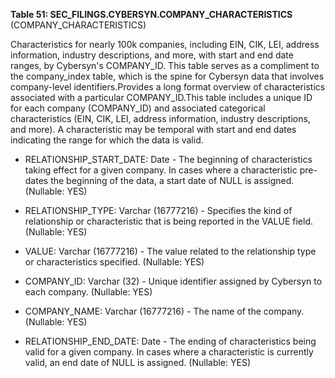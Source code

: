 **Table 51: SEC_FILINGS.CYBERSYN.COMPANY_CHARACTERISTICS** (COMPANY_CHARACTERISTICS)

Characteristics for nearly 100k companies, including EIN, CIK, LEI, address information, industry descriptions, and more, with start and end date ranges, by Cybersyn's COMPANY_ID. This table serves as a compliment to the company_index table, which is the spine for Cybersyn data that involves company-level identifiers.Provides a long format overview of characteristics associated with a particular COMPANY_ID.This table includes a unique ID for each company (COMPANY_ID) and associated categorical characteristics (EIN, CIK, LEI, address information, industry descriptions, and more). A characteristic may be temporal with start and end dates indicating the range for which the data is valid.

- RELATIONSHIP_START_DATE: Date - The beginning of characteristics taking effect for a given company. In cases where a characteristic pre-dates the beginning of the data, a start date of NULL is assigned. (Nullable: YES)

- RELATIONSHIP_TYPE: Varchar (16777216) - Specifies the kind of relationship or characteristic that is being reported in the VALUE field. (Nullable: YES)

- VALUE: Varchar (16777216) - The value related to the relationship type or characteristics specified. (Nullable: YES)

- COMPANY_ID: Varchar (32) - Unique identifier assigned by Cybersyn to each company. (Nullable: YES)

- COMPANY_NAME: Varchar (16777216) - The name of the company. (Nullable: YES)

- RELATIONSHIP_END_DATE: Date - The ending of characteristics being valid for a given company. In cases where a characteristic is currently valid, an end date of NULL is assigned. (Nullable: YES)


